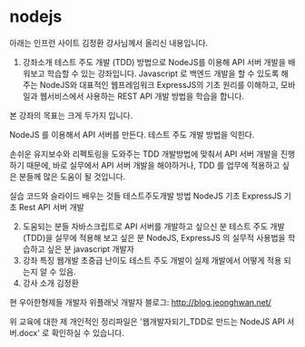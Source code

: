 # nodejs
아래는 인프런 사이트 김정환 강사님께서 올리신 내용입니다.

1. 강좌소개
테스트 주도 개발 (TDD) 방법으로 NodeJS를 이용해 API 서버 개발을 배워보고 학습할 수 있는 강좌입니다.
Javascript 로 백엔드 개발을 할 수 있도록 해주는 NodeJS와 대표적인 웹프레임워크 ExpressJS의 기초 원리를 이해하고, 모바일과 웹서비스에서 사용하는 REST API 개발 방법을 학습을 합니다.

본 강좌의 목표는 크게 두가지 입니다.

NodeJS 를 이용해서 API 서버를 만든다.
테스트 주도 개발 방법을 익힌다.

손쉬운 유지보수와 리펙토링을 도와주는  TDD 개발방법에 맞춰서 API 서버 개발을 진행하기 때문에, 바로 실무에서 API 서버 개발을 해야하거나, TDD 를 업무에 적용하고 싶은 분들께 많은 도움이 될 것입니다.

실습 코드와 슬라이드
배우는 것들
테스트주도개발 방법
NodeJS 기초
ExpressJS 기초
Rest API 서버 개발

2. 도움되는 분들
자바스크립트로 API 서버를 개발하고 싶으신 분
테스트 주도 개발(TDD)을 실무에 적용해 보고 싶은 분
NodeJS, ExpressJS 의 실무적 사용법을 학습하고 싶은 분
javascript 개발자
3. 강좌 특징
웹개발 초중급 난이도
테스트 주도 개발이 실제 개발에서 어떻게 적용 되는지 알 수 있음.
4. 강사 소개
김정환

현 우아한형제들 개발자
위플래닛 개발자
블로그: http://blog.jeonghwan.net/

위 교육에 대한 제 개인적인 정리파일은
'웹개발자되기_TDD로 만드는 NodeJS API 서버.docx'
로 확인하실 수 있습니다.
